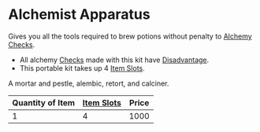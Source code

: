 # Alchemist Apparatus

Gives you all the tools required to brew potions without penalty to [Alchemy](../../../../Magic/Alchemy/Alchemy.md) [Checks](../../../../../Game%20Procedures/Check.md).
- All alchemy [Checks](../../../../../Game%20Procedures/Check.md) made with this kit have [Disadvantage](../../../../../Game%20Procedures/Dice%20Rolls/Disadvantage.md). 
- This portable kit takes up 4 [Item Slots](../../../../../Player%20Characters/Derived%20Statistics/Item%20Slots.md).

A mortar and pestle, alembic, retort, and calciner.

| Quantity of Item | [Item Slots](../../../../../Player%20Characters/Derived%20Statistics/Item%20Slots.md) | Price |
| ---------------- | ------------------------------------------------------------------------------------- | ----- |
| 1                | 4                                                                                     | 1000  |
